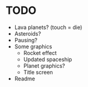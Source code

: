 # TODO

- Lava planets? (touch = die)
- Asteroids?
- Pausing?
- Some graphics
    - Rocket effect
    - Updated spaceship
    - Planet graphics?
    - Title screen
- Readme
